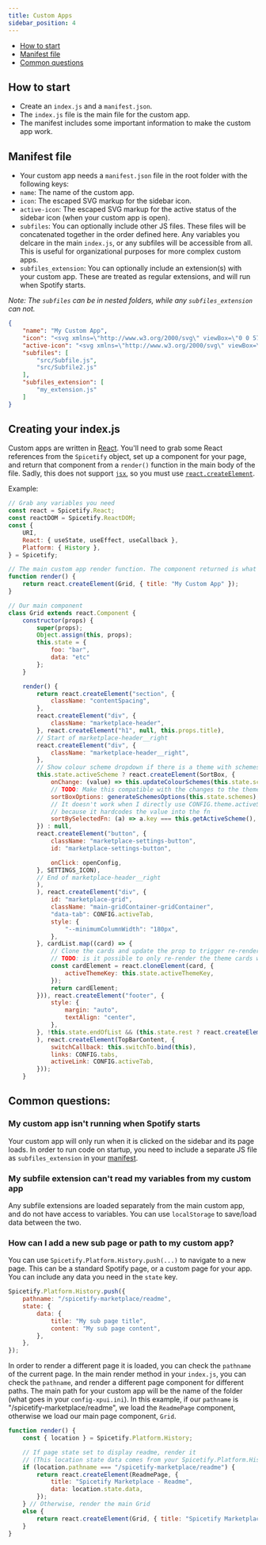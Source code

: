 ```yaml
---
title: Custom Apps
sidebar_position: 4
---
```


- [How to start](#how-to-start)
- [Manifest file](#manifest-file)
- [Common questions](#common-questions)

## How to start
- Create an `index.js` and a `manifest.json`. 
- The `index.js` file is the main file for the custom app. 
- The manifest includes some important information to make the custom app work. 

## Manifest file
- Your custom app needs a `manifest.json` file in the root folder with the following keys:
- `name`: The name of the custom app. 
- `icon`: The escaped SVG markup for the sidebar icon. 
- `active-icon`: The escaped SVG markup for the active status of the sidebar icon (when your custom app is open). 
- `subfiles`: You can optionally include other JS files. These files will be concatenated together in the order defined here. Any variables you delcare in the main `index.js`, or any subfiles will be accessible from all. This is useful for organizational purposes for more complex custom apps. 
- `subfiles_extension`: You can optionally include an extension(s) with your custom app. These are treated as regular extensions, and will run when Spotify starts. 

_Note: The `subfiles` can be in nested folders, while any `subfiles_extension` can not._
```json
{
    "name": "My Custom App",
    "icon": "<svg xmlns=\"http://www.w3.org/2000/svg\" viewBox=\"0 0 576 512\"><path fill=\"currentColor\" d=\"M504.717 320H211.572l6.545 32h268.418c15.401 0 26.816 14.301 23.403 29.319l-5.517 24.276C523.112 414.668 536 433.828 536 456c0 31.202-25.519 56.444-56.824 55.994-29.823-.429-54.35-24.631-55.155-54.447-.44-16.287 6.085-31.049 16.803-41.548H231.176C241.553 426.165 248 440.326 248 456c0 31.813-26.528 57.431-58.67 55.938-28.54-1.325-51.751-24.385-53.251-52.917-1.158-22.034 10.436-41.455 28.051-51.586L93.883 64H24C10.745 64 0 53.255 0 40V24C0 10.745 10.745 0 24 0h102.529c11.401 0 21.228 8.021 23.513 19.19L159.208 64H551.99c15.401 0 26.816 14.301 23.403 29.319l-47.273 208C525.637 312.246 515.923 320 504.717 320zM403.029 192H360v-60c0-6.627-5.373-12-12-12h-24c-6.627 0-12 5.373-12 12v60h-43.029c-10.691 0-16.045 12.926-8.485 20.485l67.029 67.029c4.686 4.686 12.284 4.686 16.971 0l67.029-67.029c7.559-7.559 2.205-20.485-8.486-20.485z\"></path></svg>",
    "active-icon": "<svg xmlns=\"http://www.w3.org/2000/svg\" viewBox=\"0 0 576 512\"><path fill=\"currentColor\" d=\"M504.717 320H211.572l6.545 32h268.418c15.401 0 26.816 14.301 23.403 29.319l-5.517 24.276C523.112 414.668 536 433.828 536 456c0 31.202-25.519 56.444-56.824 55.994-29.823-.429-54.35-24.631-55.155-54.447-.44-16.287 6.085-31.049 16.803-41.548H231.176C241.553 426.165 248 440.326 248 456c0 31.813-26.528 57.431-58.67 55.938-28.54-1.325-51.751-24.385-53.251-52.917-1.158-22.034 10.436-41.455 28.051-51.586L93.883 64H24C10.745 64 0 53.255 0 40V24C0 10.745 10.745 0 24 0h102.529c11.401 0 21.228 8.021 23.513 19.19L159.208 64H551.99c15.401 0 26.816 14.301 23.403 29.319l-47.273 208C525.637 312.246 515.923 320 504.717 320zM403.029 192H360v-60c0-6.627-5.373-12-12-12h-24c-6.627 0-12 5.373-12 12v60h-43.029c-10.691 0-16.045 12.926-8.485 20.485l67.029 67.029c4.686 4.686 12.284 4.686 16.971 0l67.029-67.029c7.559-7.559 2.205-20.485-8.486-20.485z\"></path></svg>",
    "subfiles": [
        "src/Subfile.js",
        "src/Subfile2.js"
    ],
    "subfiles_extension": [
        "my_extension.js"
    ]
}
```

## Creating your index.js
Custom apps are written in [React](https://reactjs.org). You'll need to grab some React references from the `Spicetify` object, set up a component for your page, and return that component from a `render()` function in the main body of the file. Sadly, this does not support [`jsx`](https://reactjs.org/docs/introducing-jsx.html), so you must use [`react.createElement`](https://reactjs.org/docs/react-api.html#createelement). 

Example:
```js
// Grab any variables you need
const react = Spicetify.React;
const reactDOM = Spicetify.ReactDOM;
const {
    URI,
    React: { useState, useEffect, useCallback },
    Platform: { History },
} = Spicetify;

// The main custom app render function. The component returned is what is rendered in Spotify.  
function render() {
    return react.createElement(Grid, { title: "My Custom App" });
}

// Our main component
class Grid extends react.Component {
    constructor(props) {
        super(props);
        Object.assign(this, props);
        this.state = {
            foo: "bar",
            data: "etc"
        };
    }

    render() {
        return react.createElement("section", {
            className: "contentSpacing",
        },
        react.createElement("div", {
            className: "marketplace-header",
        }, react.createElement("h1", null, this.props.title),
        // Start of marketplace-header__right
        react.createElement("div", {
            className: "marketplace-header__right",
        },
        // Show colour scheme dropdown if there is a theme with schemes installed
        this.state.activeScheme ? react.createElement(SortBox, {
            onChange: (value) => this.updateColourSchemes(this.state.schemes, value),
            // TODO: Make this compatible with the changes to the theme install process: need to create a method to update the scheme options without a full reload.
            sortBoxOptions: generateSchemesOptions(this.state.schemes),
            // It doesn't work when I directly use CONFIG.theme.activeScheme in the sortBySelectedFn
            // because it hardcodes the value into the fn
            sortBySelectedFn: (a) => a.key === this.getActiveScheme(),
        }) : null,
        react.createElement("button", {
            className: "marketplace-settings-button",
            id: "marketplace-settings-button",

            onClick: openConfig,
        }, SETTINGS_ICON),
        // End of marketplace-header__right
        ),
        ), react.createElement("div", {
            id: "marketplace-grid",
            className: "main-gridContainer-gridContainer",
            "data-tab": CONFIG.activeTab,
            style: {
                "--minimumColumnWidth": "180px",
            },
        }, cardList.map((card) => {
            // Clone the cards and update the prop to trigger re-render
            // TODO: is it possible to only re-render the theme cards whose status have changed?
            const cardElement = react.cloneElement(card, {
                activeThemeKey: this.state.activeThemeKey,
            });
            return cardElement;
        })), react.createElement("footer", {
            style: {
                margin: "auto",
                textAlign: "center",
            },
        }, !this.state.endOfList && (this.state.rest ? react.createElement(LoadMoreIcon, { onClick: this.loadMore.bind(this) }) : react.createElement(LoadingIcon)),
        ), react.createElement(TopBarContent, {
            switchCallback: this.switchTo.bind(this),
            links: CONFIG.tabs,
            activeLink: CONFIG.activeTab,
        }));
    }
```

## Common questions: 
### My custom app isn't running when Spotify starts
Your custom app will only run when it is clicked on the sidebar and its page loads. In order to run code on startup, you need to include a separate JS file as `subfiles_extension` in your [manifest](#manifest-file).
### My subfile extension can't read my variables from my custom app
Any subfile extensions are loaded separately from the main custom app, and do not have access to variables. You can use `localStorage` to save/load data between the two. 
### How can I add a new sub page or path to my custom app?
You can use `Spicetify.Platform.History.push(...)` to navigate to a new page. This can be a standard Spotify page, or a custom page for your app. You can include any data you need in the `state` key.
```js
Spicetify.Platform.History.push({
    pathname: "/spicetify-marketplace/readme",
    state: {
        data: {
            title: "My sub page title",
            content: "My sub page content",
        },
    },
});
```

In order to render a different page it is loaded, you can check the `pathname` of the current page. In the main render method in your `index.js`, you can check the `pathname`, and render a different page component for different paths. The main path for your custom app will be the name of the folder (what goes in your `config-xpui.ini`). 
In this example, if our `pathname` is "/spicetify-marketplace/readme", we load the `ReadmePage` component, otherwise we load our main page component, `Grid`. 

```js
function render() {
    const { location } = Spicetify.Platform.History;

    // If page state set to display readme, render it
    // (This location state data comes from your Spicetify.Platform.History.push() call
    if (location.pathname === "/spicetify-marketplace/readme") {
        return react.createElement(ReadmePage, {
            title: "Spicetify Marketplace - Readme",
            data: location.state.data,
        });
    } // Otherwise, render the main Grid
    else {
        return react.createElement(Grid, { title: "Spicetify Marketplace" });
    }
}
```
